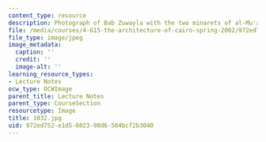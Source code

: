 ```yaml
---
content_type: resource
description: Photograph of Bab Zuwayla with the two minarets of al-Mu'ayyad.
file: /media/courses/4-615-the-architecture-of-cairo-spring-2002/972ed752e1d5602398d6504bcf2b3040_1032.jpg
file_type: image/jpeg
image_metadata:
  caption: ''
  credit: ''
  image-alt: ''
learning_resource_types:
- Lecture Notes
ocw_type: OCWImage
parent_title: Lecture Notes
parent_type: CourseSection
resourcetype: Image
title: 1032.jpg
uid: 972ed752-e1d5-6023-98d6-504bcf2b3040
---
```

